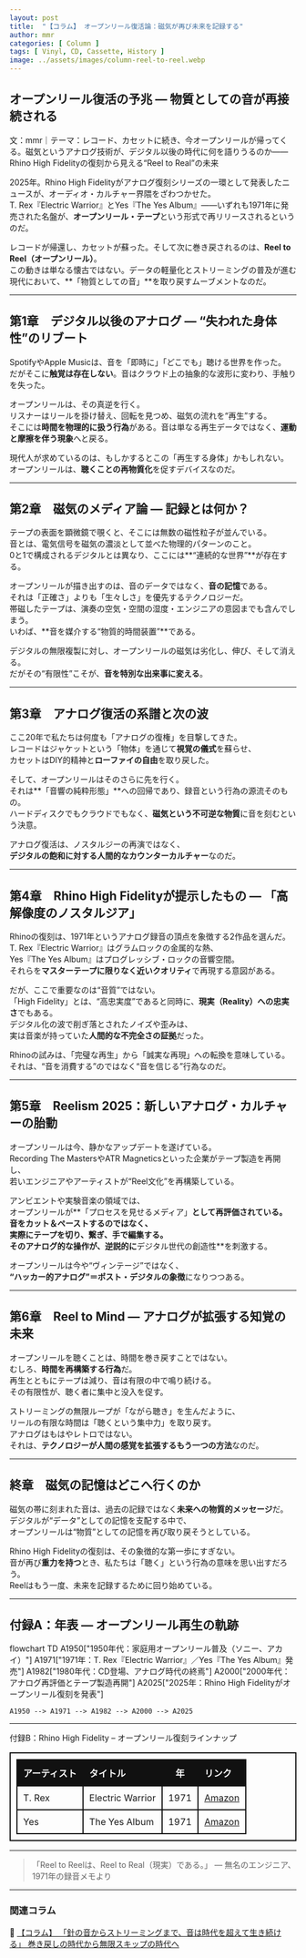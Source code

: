 ```yaml
---
layout: post
title:  "【コラム】 オープンリール復活論：磁気が再び未来を記録する"
author: mmr
categories: [ Column ]
tags: [ Vinyl, CD, Cassette, History ]
image: ../assets/images/column-reel-to-reel.webp
---
```


## オープンリール復活の予兆 — 物質としての音が再接続される


文：mmr｜テーマ：レコード、カセットに続き、今オープンリールが帰ってくる。磁気というアナログ技術が、デジタル以後の時代に何を語りうるのか——Rhino High Fidelityの復刻から見える“Reel to Real”の未来


2025年。Rhino High Fidelityがアナログ復刻シリーズの一環として発表したニュースが、オーディオ・カルチャー界隈をざわつかせた。  
T. Rex『Electric Warrior』とYes『The Yes Album』——いずれも1971年に発売された名盤が、**オープンリール・テープ**という形式で再リリースされるというのだ。

レコードが帰還し、カセットが蘇った。そして次に巻き戻されるのは、**Reel to Reel（オープンリール）**。  
この動きは単なる懐古ではない。データの軽量化とストリーミングの普及が進む現代において、**「物質としての音」**を取り戻すムーブメントなのだ。

---


<style type="text/css">
table, td, th {
border: 2px #111 solid;
width: auto;
padding: 10px; 
}
th {
background-color: #111;
color: #fff;
}
</style>


## 第1章　デジタル以後のアナログ — “失われた身体性”のリブート
SpotifyやApple Musicは、音を「即時に」「どこでも」聴ける世界を作った。  
だがそこに**触覚は存在しない**。音はクラウド上の抽象的な波形に変わり、手触りを失った。

オープンリールは、その真逆を行く。  
リスナーはリールを掛け替え、回転を見つめ、磁気の流れを“再生”する。  
そこには**時間を物理的に扱う行為**がある。音は単なる再生データではなく、**運動と摩擦を伴う現象**へと戻る。  

現代人が求めているのは、もしかするとこの「再生する身体」かもしれない。  
オープンリールは、**聴くことの再物質化**を促すデバイスなのだ。

---

## 第2章　磁気のメディア論 — 記録とは何か？
テープの表面を顕微鏡で覗くと、そこには無数の磁性粒子が並んでいる。  
音とは、電気信号を磁気の濃淡として並べた物理的パターンのこと。  
0と1で構成されるデジタルとは異なり、ここには**“連続的な世界”**が存在する。

オープンリールが描き出すのは、音のデータではなく、**音の記憶**である。  
それは「正確さ」よりも「生々しさ」を優先するテクノロジーだ。  
帯磁したテープは、演奏の空気・空間の湿度・エンジニアの意図までも含んでしまう。  
いわば、**音を媒介する“物質的時間装置”**である。

デジタルの無限複製に対し、オープンリールの磁気は劣化し、伸び、そして消える。  
だがその“有限性”こそが、**音を特別な出来事に変える**。

---

## 第3章　アナログ復活の系譜と次の波
ここ20年で私たちは何度も「アナログの復権」を目撃してきた。  
レコードはジャケットという「物体」を通じて**視覚の儀式**を蘇らせ、  
カセットはDIY的精神と**ローファイの自由**を取り戻した。

そして、オープンリールはそのさらに先を行く。  
それは**「音響の純粋形態」**への回帰であり、録音という行為の源流そのもの。  
ハードディスクでもクラウドでもなく、**磁気という不可逆な物質**に音を刻むという決意。

アナログ復活は、ノスタルジーの再演ではなく、  
**デジタルの飽和に対する人間的なカウンターカルチャー**なのだ。  

---

## 第4章　Rhino High Fidelityが提示したもの — 「高解像度のノスタルジア」
Rhinoの復刻は、1971年というアナログ録音の頂点を象徴する2作品を選んだ。  
T. Rex『Electric Warrior』はグラムロックの金属的な熱、  
Yes『The Yes Album』はプログレッシブ・ロックの音響空間。  
それらを**マスターテープに限りなく近いクオリティ**で再現する意図がある。

だが、ここで重要なのは“音質”ではない。  
「High Fidelity」とは、“高忠実度”であると同時に、**現実（Reality）への忠実さ**でもある。  
デジタル化の波で削ぎ落とされたノイズや歪みは、  
実は音楽が持っていた**人間的な不完全さの証拠**だった。  

Rhinoの試みは、「完璧な再生」から「誠実な再現」への転換を意味している。  
それは、“音を消費する”のではなく“音を信じる”行為なのだ。

---

## 第5章　Reelism 2025：新しいアナログ・カルチャーの胎動
オープンリールは今、静かなアップデートを遂げている。  
Recording The MastersやATR Magneticsといった企業がテープ製造を再開し、  
若いエンジニアやアーティストが“Reel文化”を再構築している。

アンビエントや実験音楽の領域では、  
オープンリールが**「プロセスを見せるメディア」**として再評価されている。  
音をカット＆ペーストするのではなく、  
実際にテープを切り、繋ぎ、手で編集する。  
そのアナログ的な操作が、逆説的に**デジタル世代の創造性**を刺激する。  

オープンリールは今や“ヴィンテージ”ではなく、  
**“ハッカー的アナログ”＝ポスト・デジタルの象徴**になりつつある。

---

## 第6章　Reel to Mind — アナログが拡張する知覚の未来
オープンリールを聴くことは、時間を巻き戻すことではない。  
むしろ、**時間を再構築する行為**だ。  
再生とともにテープは減り、音は有限の中で鳴り続ける。  
その有限性が、聴く者に集中と没入を促す。

ストリーミングの無限ループが「ながら聴き」を生んだように、  
リールの有限な時間は「聴くという集中力」を取り戻す。  
アナログはもはやレトロではない。  
それは、**テクノロジーが人間の感覚を拡張するもう一つの方法**なのだ。  

---

## 終章　磁気の記憶はどこへ行くのか
磁気の帯に刻まれた音は、過去の記録ではなく**未来への物質的メッセージ**だ。  
デジタルが“データ”としての記憶を支配する中で、  
オープンリールは“物質”としての記憶を再び取り戻そうとしている。  

Rhino High Fidelityの復刻は、その象徴的な第一歩にすぎない。  
音が再び**重力を持つ**とき、私たちは「聴く」という行為の意味を思い出すだろう。  
Reelはもう一度、未来を記録するために回り始めている。  

---

## 付録A：年表 — オープンリール再生の軌跡


<div class="mermaid">

flowchart TD
    A1950["1950年代：家庭用オープンリール普及（ソニー、アカイ）"]
    A1971["1971年：T. Rex『Electric Warrior』／Yes『The Yes Album』発売"]
    A1982["1980年代：CD登場、アナログ時代の終焉"]
    A2000["2000年代：アナログ再評価とテープ製造再開"]
    A2025["2025年：Rhino High Fidelityがオープンリール復刻を発表"]

    A1950 --> A1971 --> A1982 --> A2000 --> A2025

</div>

---

付録B：Rhino High Fidelity – オープンリール復刻ラインナップ

| アーティスト | タイトル             |   年  | リンク                                           |
| :----- | :--------------- | :--: | :-------------------------------------------------- |
| T. Rex | Electric Warrior | 1971 | [Amazon](https://amzn.to/4nMX4Wg) |
| Yes    | The Yes Album    | 1971 | [Amazon](https://amzn.to/4mZJxt9) |

---

> 「Reel to Reelは、Reel to Real（現実）である。」
> — 無名のエンジニア、1971年の録音メモより

---


### 関連コラム

🔗 [【コラム】 「針の音からストリーミングまで、音は時代を超えて生き続ける」 巻き戻しの時代から無限スキップの時代へ](https://monumental-movement.jp/Column-Media-Types)
